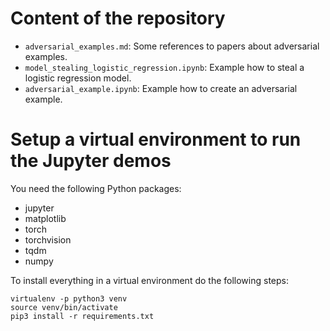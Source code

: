 # Content of the repository

* `adversarial_examples.md`: Some references to papers about adversarial examples.
* `model_stealing_logistic_regression.ipynb`: Example how to steal a logistic regression model.
* `adversarial_example.ipynb`: Example how to create an adversarial example.

# Setup a virtual environment to run the Jupyter demos

You need the following Python packages:

* jupyter
* matplotlib
* torch
* torchvision
* tqdm
* numpy

To install everything in a virtual environment do the following steps:

    virtualenv -p python3 venv
    source venv/bin/activate
    pip3 install -r requirements.txt

